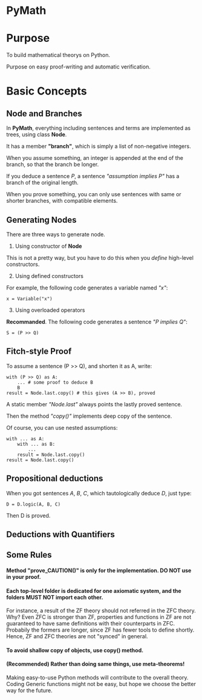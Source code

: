 
PyMath
=======================

# Purpose

To build mathematical theorys on Python.

Purpose on easy proof-writing and automatic verification.

# Basic Concepts

## Node and Branches

In **PyMath**, everything including sentences and terms are implemented as trees, using class **Node**.

It has a member **"branch"**, which is simply a list of non-negative integers.

When you assume something, an integer is appended at the end of the branch, so that the branch be longer.

If you deduce a sentence *P*, a sentence *"assumption implies P"* has a branch of the original length.

When you prove something, you can only use sentences with same or shorter branches, with compatible elements.


## Generating Nodes
There are three ways to generate node.

1. Using constructor of **Node**

This is not a pretty way, but you have to do this when you *define* high-level constructors.

2. Using defined constructors

For example, the following code generates a variable named *"x"*:

    x = Variable("x")

3. Using overloaded operators

**Recommanded**. The following code generates a sentence *"P implies Q"*:

    S = (P >> Q)




## Fitch-style Proof

To assume a sentence (P >> Q), and shorten it as A, write:

    with (P >> Q) as A:
        ... # some proof to deduce B
        B
    result = Node.last.copy() # this gives (A >> B), proved

A static member *"Node.last"* always points the lastly proved sentence.

Then the method *"copy()"* implements deep copy of the sentence.

Of course, you can use nested assumptions:

    with ... as A:
        with ... as B:
            ...
        result = Node.last.copy()
    result = Node.last.copy()



## Propositional deductions

When you got sentences *A*, *B*, *C*, which tautologically deduce *D*, just type:

    D = D.logic(A, B, C)

Then D is proved.


## Deductions with Quantifiers






## Some Rules

#### Method "prove_CAUTION()" is only for the implementation. **DO NOT** use in your proof.

#### Each top-level folder is dedicated for one axiomatic system, and the folders **MUST NOT** import each other.

For instance, a result of the ZF theory should not referred in the ZFC theory. Why? Even ZFC is stronger than ZF, properties and functions in ZF are not guaranteed to have same definitions with their counterparts in ZFC. Probabily the formers are longer, since ZF has fewer tools to define shortly. Hence, ZF and ZFC theories are not "synced" in general.

#### To avoid shallow copy of objects, use copy() method.

#### (Recommended) Rather than doing same things, use meta-theorems!

Making easy-to-use Python methods will contribute to the overall theory. Coding Generic functions might not be easy, but hope we choose the better way for the future.